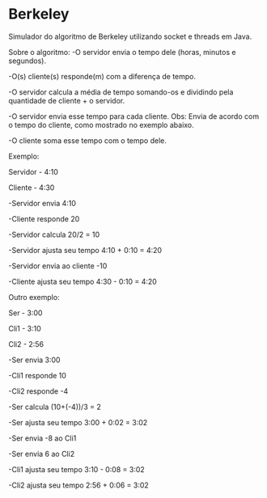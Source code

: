 # Berkeley
Simulador do algoritmo de Berkeley utilizando socket e threads em Java.

Sobre o algoritmo:
-O servidor envia o tempo dele (horas, minutos e segundos).

-O(s) cliente(s) responde(m) com a diferença de tempo.

-O servidor calcula a média de tempo somando-os e dividindo pela quantidade de cliente + o servidor.

-O servidor envia esse tempo para cada cliente. Obs: Envia de acordo com o tempo do cliente, como mostrado no exemplo abaixo.

-O cliente soma esse tempo com o tempo dele.

Exemplo:

Servidor - 4:10

Cliente - 4:30

-Servidor envia 4:10

-Cliente responde 20

-Servidor calcula 20/2 = 10

-Servidor ajusta seu tempo 4:10 + 0:10 = 4:20

-Servidor envia ao cliente -10

-Cliente ajusta seu tempo 4:30 - 0:10 = 4:20


Outro exemplo:

Ser - 3:00

Cli1 - 3:10

Cli2 - 2:56

-Ser envia 3:00

-Cli1 responde 10

-Cli2 responde -4

-Ser calcula (10+(-4))/3 = 2

-Ser ajusta seu tempo 3:00 + 0:02 = 3:02

-Ser envia -8 ao Cli1

-Ser envia 6 ao Cli2

-Cli1 ajusta seu tempo 3:10 - 0:08 = 3:02

-Cli2 ajusta seu tempo 2:56 + 0:06 = 3:02
